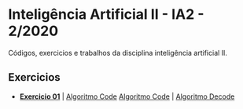 Inteligência Artificial II - IA2 - 2/2020
============
Códigos, exercicios e trabalhos da disciplina inteligência artificial II.

## Exercicios

- **[Exercicio 01](./textos/exercicio02.md)**  | [Algoritmo Code](./algoritmos/AG/Code.py) [Algoritmo Code](./algoritmos/AG/Code.py) | [Algoritmo Decode](./algoritmos/AG/Decode.py)
